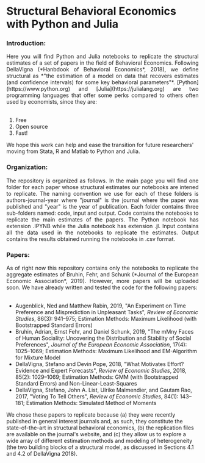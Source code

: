 # Structural Behavioral Economics with Python and Julia

### Introduction:

<div align= "justify"> Here you will find Python and Julia notebooks to replicate the structural estimates of a set of papers in the field of Behavioral Economics. Following DellaVigna (*Hanbdook of Behavioral Economics*, 2018), we define structural as *"the estimation of a model on data that recovers estimates (and confidence intervals) for some key behavioral parameters"*. [Python](https://www.python.org) and [Julia](https://julialang.org) are two programming languages that offer some perks compared to others often used by economists, since they are: </div>

<br>

1. Free
2. Open source 
3. Fast!

We hope this work can help and ease the transition for future researchers' moving from Stata, R and Matlab to Python and Julia.

### Organization:

<div align= "justify"> The repository is organized as follows. In the main page you will find one folder for each paper whose structural estimates our notebooks are intened to replicate. The naming convention we use for each of these folders is authors-journal-year where "journal" is the journal where the paper was published and "year" is the year of publication. Each folder contains three sub-folders named: code, input and output. Code contains the notebooks to replicate the main estimates of the  papers. The Python notebook has extension .IPYNB while the Julia notebook has extension .jl. Input contains all the data used in the notebooks to replicate the estimates. Output contains the results obtained running the notebooks in .csv format. </div>

### Papers:

<div align= "justify"> As of right now this repository contains only the notebooks to replicate the aggregate estimates of Bruhin, Fehr, and Schunk (*Journal of the European Economic Association*, 2019). However, more papers will be uploaded soon. We have already written and tested the code for the following papers: </div>

<br>

- Augenblick, Ned and Matthew Rabin, 2019, "An Experiment on Time Preference and Misprediction in Unpleasant Tasks", *Review of Economic Studies*, 86(3): 941&ndash;975; Estimation Methods: Maximum Likelihood (with Bootstrapped Standard Errors)
- Bruhin, Adrian, Ernst Fehr, and Daniel Schunk, 2019, "The mMny Faces of Human Sociality: Uncovering the Distribution and Stability of Social Preferences", *Journal of the European Economic Association*, 17(4): 1025&ndash;1069; Estimation Methods: Maximum Likelihood and EM-Algorithm for Mixture Model
- DellaVigna, Stefano and Devin Pope, 2018, "What Motivates Effort? Evidence and Expert Forecasts", *Review of Economic Studies*, 2018, 85(2): 1029&ndash;1069; Estimation Methods: GMM (with Bootstrapped Standard Errors) and Non-Linear-Least-Squares
- DellaVigna, Stefano, John A. List, Ulrike Malmendier, and Gautam Rao, 2017, "Voting To Tell Others", *Review of Economic Studies*, 84(1): 143&ndash;181; Estimation Methods: Simulated Method of Moments			

We chose these papers to replicate because (a) they were recently published in general interest journals and, as such, they constitute the state-of-the-art in structural behavioral economics, (b) the replication files are available on the journal's website, and (c) they allow us to explore a wide array of different estimation methods and modeling of heterogeneity (the two building blocks of a structural model, as discussed in Sections 4.1 and 4.2 of DellaVigna 2018).
 
